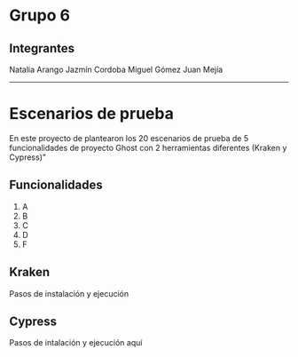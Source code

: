 # Grupo 6
## Integrantes
Natalia Arango
Jazmín Cordoba
Miguel Gómez
Juan Mejía

---------
# Escenarios de prueba
En este proyecto de plantearon los 20 escenarios de prueba de 5 funcionalidades de proyecto Ghost con 2 herramientas diferentes (Kraken y Cypress)"

## Funcionalidades 
1. A
2. B
3. C
4. D
5. F

## Kraken 
Pasos de instalación y ejecución


## Cypress
Pasos de intalación y ejecución aquí
